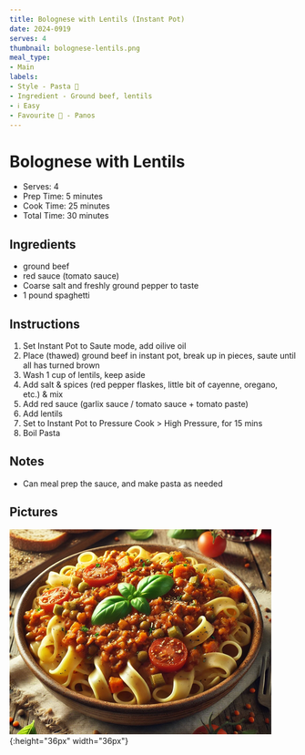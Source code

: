 ```yaml
---
title: Bolognese with Lentils (Instant Pot)
date: 2024-0919
serves: 4
thumbnail: bolognese-lentils.png
meal_type:
- Main
labels:
- Style - Pasta 🍝
- Ingredient - Ground beef, lentils
- ℹ️ Easy
- Favourite 🥰 - Panos
---
```





# Bolognese with Lentils

- Serves: 4
- Prep Time: 5 minutes
- Cook Time: 25 minutes
- Total Time: 30 minutes

## Ingredients


- ground beef
- red sauce (tomato sauce)
- Coarse salt and freshly ground pepper to taste
- 1 pound spaghetti
 
## Instructions

1. Set Instant Pot to Saute mode, add oilive oil
2. Place (thawed) ground beef in instant pot, break up in pieces, saute until all has turned brown
3. Wash 1 cup of lentils, keep aside
4. Add salt & spices (red pepper flaskes, little bit of cayenne, oregano, etc.) & mix
5. Add red sauce (garlix sauce / tomato sauce + tomato paste)
6. Add lentils
7. Set to Instant Pot to Pressure Cook > High Pressure, for 15 mins
8. Boil Pasta 

## Notes

- Can meal prep the sauce, and make pasta as needed

## Pictures

![image](images/bolognese-lentils.png){:height="36px" width="36px"}
